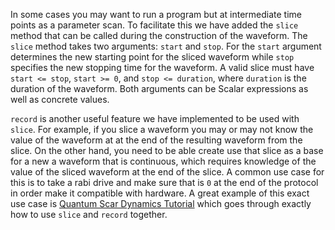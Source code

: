 
In some cases you may want to run a program but at intermediate time points as a parameter scan. To facilitate this we have added the `slice` method that can be called during the construction of the waveform. The `slice` method takes two arguments: `start` and `stop`. For the `start` argument determines the new starting point for the sliced waveform while `stop` specifies the new stopping time for the waveform. A valid slice must have `start <= stop`, `start >= 0`, and `stop <= duration`, where `duration` is the duration of the waveform. Both arguments can be Scalar expressions as well as concrete values.

`record` is another useful feature we have implemented to be used with `slice`. For example, if you slice a waveform you may or may not know the value of the waveform at at the end of the resulting waveform from the slice. On the other hand, you need to be able create use that slice as a base for a new a waveform that is continuous, which requires knowledge of the value of the sliced waveform at the end of the slice. A common use case for this is to take a rabi drive and make sure that is `0` at the end of the protocol in order make it compatible with hardware. A great example of this exact use case is [Quantum Scar Dynamics Tutorial](https://queracomputing.github.io/bloqade-python-examples/latest/examples/example-4-quantum-scar-dynamics/) which goes through exactly how to use `slice` and `record` together.
